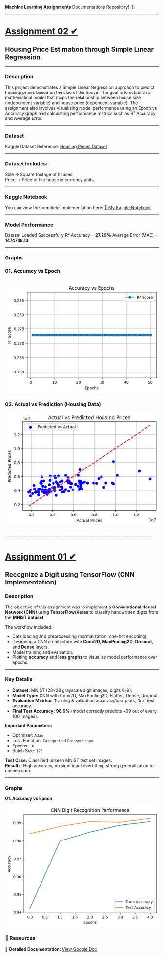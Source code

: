 **Machine Learning Assignments** Documentations Repository! 
!()

--------------------------------------------------------------------------------------------------------------------------------------

# [Assignment 02 ✔︎](https://github.com/anupam-codespace/Machine-Learning-Assignments/blob/f797791f67d639a448a66e68086b485631197a89/assignment2-housepriceprediction-ipynb.ipynb) 
## Housing Price Estimation through Simple Linear Regression. 

--------------------------------------------------------------------------------------

### **Description**  
This project demonstrates a Simple Linear Regression approach to predict housing prices based on the size of the house.
The goal is to establish a mathematical model that maps the relationship between house size (independent variable) and house price (dependent variable).
The assignment also involves visualizing model performance using an Epoch vs Accuracy graph and calculating performance metrics such as R² Accuracy and Average Error.

----------------------------------------------------------------------------

### **Dataset**
Kaggle Dataset Reference: [Housing Prices Dataset](https://www.kaggle.com/datasets/anupamsaha002/housing) 

---------------------------------------------

### **Dataset includes:**
Size → Square footage of houses.     
Price → Price of the house in currency units.

------------------------------------------------------------------

### **Kaggle Notebook**
You can view the complete implementation here:
 [🔗 My Kaggle Notebook](https://www.kaggle.com/code/anupamsaha002/assignment2-housepriceprediction-ipynb)
 
-------------------------

### **Model Performance**
Dataset Loaded Successfully
R² Accuracy = **27.29%**
Average Error (MAE) = **1474748.13**

----------------------------------------------

### **Graphs**
### 01. Accuracy vs Epoch
![Accuracy vs Epoch](https://github.com/anupam-codespace/Machine-Learning-Assignments/blob/6a9ca95b9cce1bacdf181f8fdad24900be92b2ca/Graphs%20for%20Assignments/download%20(1).png)
------
### 02. Actual vs Prediction (Housing Data)
![Actual vs Prediction](https://github.com/anupam-codespace/Machine-Learning-Assignments/blob/6a9ca95b9cce1bacdf181f8fdad24900be92b2ca/Graphs%20for%20Assignments/download.png)


### **---------------------------------------------------------------**


# [Assignment 01 ✔︎](https://github.com/anupam-codespace/Machine-Learning-Assignments/blob/main/Assignment%2001/Assignment_1_Digit_Recognition.ipynb) 
## Recognize a Digit using TensorFlow (CNN Implementation)  

### **Description**  
The objective of this assignment was to implement a **Convolutional Neural Network (CNN)** using **TensorFlow/Keras** to classify handwritten digits from the **MNIST dataset**.  

The workflow included:  
- Data loading and preprocessing (normalization, one-hot encoding).  
- Designing a CNN architecture with **Conv2D**, **MaxPooling2D**, **Dropout**, and **Dense** layers.  
- Model training and evaluation.  
- Plotting **accuracy** and **loss graphs** to visualize model performance over epochs.  

---

### **Key Details**  

- **Dataset:** MNIST (28×28 grayscale digit images, digits 0–9).  
- **Model Type:** CNN with Conv2D, MaxPooling2D, Flatten, Dense, Dropout.  
- **Evaluation Metrics:** Training & validation accuracy/loss plots, final test accuracy.  
- **Final Test Accuracy:** **98.6%** (model correctly predicts ~99 out of every 100 images).  

**Important Parameters:**  
- Optimizer: `Adam`  
- Loss Function: `CategoricalCrossentropy`  
- Epochs: `10`  
- Batch Size: `128`  

**Test Case:** Classified unseen MNIST test set images.  
**Results:** High accuracy, no significant overfitting, strong generalization to unseen data.  

---
### **Graphs**
**01. Accuracy vs Epoch**

![Actual vs Prediction](https://github.com/anupam-codespace/Machine-Learning-Assignments/blob/ac19390eea45e9103f4a73349a4ef3baa7560c3e/Graphs%20for%20Assignments/download%203.png)

### **📂 Resources**  
📄 **Detailed Documentation:** [View Google Doc](https://docs.google.com/document/d/1yn_iTuoqq4Tn6nX2r2aioUAiaiKAdZJE_nYoRpIUrBw/edit?usp=sharing)  
